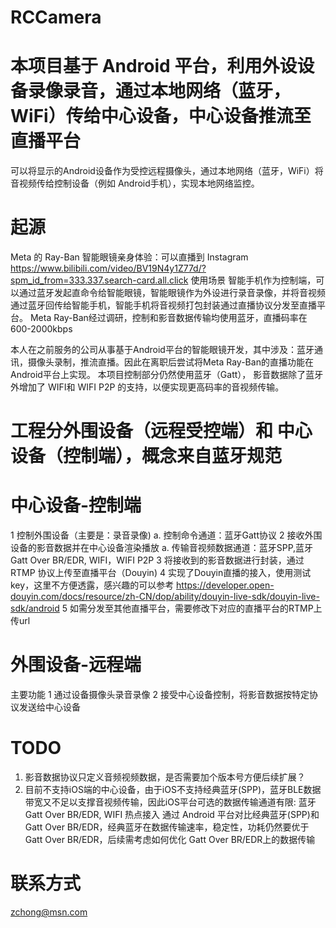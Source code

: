 # RCCamera
# 本项目基于 Android 平台，利用外设设备录像录音，通过本地网络（蓝牙，WiFi）传给中心设备，中心设备推流至直播平台
可以将显示的Android设备作为受控远程摄像头，通过本地网络（蓝牙，WiFi）将音视频传给控制设备（例如 Android手机），实现本地网络监控。

# 起源
Meta 的 Ray-Ban 智能眼镜亲身体验：可以直播到 Instagram
https://www.bilibili.com/video/BV19N4y1Z77d/?spm_id_from=333.337.search-card.all.click
使用场景
智能手机作为控制端，可以通过蓝牙发起直命令给智能眼镜，智能眼镜作为外设进行录音录像，并将音视频通过蓝牙回传给智能手机，智能手机将音视频打包封装通过直播协议分发至直播平台。
Meta Ray-Ban经过调研，控制和影音数据传输均使用蓝牙，直播码率在 600-2000kbps

本人在之前服务的公司从事基于Android平台的智能眼镜开发，其中涉及：蓝牙通讯，摄像头录制，推流直播。因此在离职后尝试将Meta Ray-Ban的直播功能在Android平台上实现。
本项目控制部分仍然使用蓝牙（Gatt）， 影音数据除了蓝牙外增加了 WIFI和 WIFI P2P 的支持，以便实现更高码率的音视频传输。

# 工程分外围设备（远程受控端）和 中心设备（控制端），概念来自蓝牙规范
# 中心设备-控制端
1 控制外围设备（主要是：录音录像)
    a. 控制命令通道：蓝牙Gatt协议
2 接收外围设备的影音数据并在中心设备渲染播放
    a. 传输音视频数据通道：蓝牙SPP,蓝牙 Gatt Over BR/EDR, WIFI，WIFI P2P
3 将接收到的影音数据进行封装，通过RTMP 协议上传至直播平台（Douyin)
4 实现了Douyin直播的接入，使用测试key，这里不方便透露，感兴趣的可以参考
https://developer.open-douyin.com/docs/resource/zh-CN/dop/ability/douyin-live-sdk/douyin-live-sdk/android
5 如需分发至其他直播平台，需要修改下对应的直播平台的RTMP上传url

# 外围设备-远程端
主要功能
1 通过设备摄像头录音录像
2 接受中心设备控制，将影音数据按特定协议发送给中心设备

# TODO
1. 影音数据协议只定义音频视频数据，是否需要加个版本号方便后续扩展？
2. 目前不支持iOS端的中心设备，由于iOS不支持经典蓝牙(SPP)，蓝牙BLE数据带宽又不足以支撑音视频传输，因此iOS平台可选的数据传输通道有限: 蓝牙 Gatt Over BR/EDR, WIFI 热点接入
通过 Android 平台对比经典蓝牙(SPP)和Gatt Over BR/EDR，经典蓝牙在数据传输速率，稳定性，功耗仍然要优于Gatt Over BR/EDR，后续需考虑如何优化 Gatt Over BR/EDR上的数据传输

# 联系方式
zchong@msn.com



